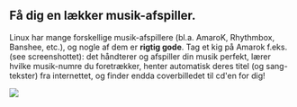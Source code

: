 <?php require("../../entete.php"); ?> <?php require("../../base.php"); ?> <?php require("../../fonctions.php"); ?>

<div id="corps">

<h2>Få dig en lækker musik-afspiller.</h2>

Linux har mange forskellige musik-afspillere (bl.a. AmaroK, Rhythmbox, Banshee, etc.), og nogle af dem er <b>rigtig gode</b>. Tag et kig på Amarok f.eks. (see screenshottet): det håndterer og afspiller din musik perfekt, lærer hvilke musik-numre du foretrækker, henter automatisk deres titel (og sang-tekster) fra internettet, og finder endda coverbilledet til cd'en for dig!

<img src="Images/amarok.png" />

</div>


